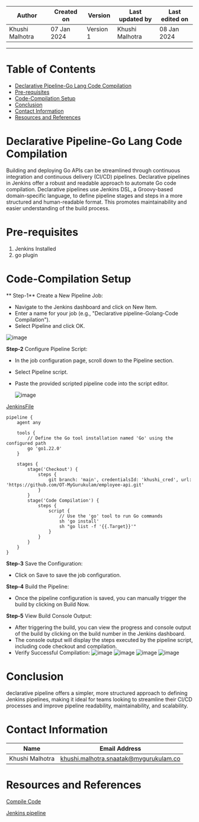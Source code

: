 |   Author        |  Created on   |  Version   | Last updated by  | Last edited on |
| --------------- | --------------| -----------|----------------- | -------------- |
| Khushi Malhotra |  07 Jan 2024  |  Version 1 | Khushi Malhotra  | 08 Jan 2024    |
***

# Table of Contents
- [Declarative Pipeline-Go Lang Code Compilation](https://github.com/avengers-p7/Documentation/blob/main/Application_CI/Implementation/GolangCI/CodeCompilation/DeclarativePipeline/README.md#declarative-pipeline-go-lang-code-compilation)
- [Pre-requisites](https://github.com/avengers-p7/Documentation/blob/main/Application_CI/Implementation/GolangCI/CodeCompilation/DeclarativePipeline/README.md#pre-requisites)
- [Code-Compilation Setup](https://github.com/avengers-p7/Documentation/blob/main/Application_CI/Implementation/GolangCI/CodeCompilation/DeclarativePipeline/README.md#code-compilation-setup)
- [Conclusion](https://github.com/avengers-p7/Documentation/blob/main/Application_CI/Implementation/GolangCI/CodeCompilation/DeclarativePipeline/README.md#conclusion)
- [Contact Information](https://github.com/avengers-p7/Documentation/blob/main/Application_CI/Implementation/GolangCI/CodeCompilation/DeclarativePipeline/README.md#contact-information)
- [Resources and References](https://github.com/avengers-p7/Documentation/blob/main/Application_CI/Implementation/GolangCI/CodeCompilation/DeclarativePipeline/README.md#resources-and-references)

# Declarative Pipeline-Go Lang Code Compilation
Building and deploying Go APIs can be streamlined through continuous integration and continuous delivery (CI/CD) pipelines. Declarative pipelines in Jenkins offer a robust and readable approach to automate Go code compilation. 
Declarative pipelines use Jenkins DSL, a Groovy-based domain-specific language, to define pipeline stages and steps in a more structured and human-readable format. This promotes maintainability and easier understanding of the build process.

# Pre-requisites
1. Jenkins Installed
2. go plugin

# Code-Compilation Setup 
** Step-1** Create a New Pipeline Job:

- Navigate to the Jenkins dashboard and click on New Item.
- Enter a name for your job (e.g., "Declarative pipeline-Golang-Code Compilation").
- Select Pipeline and click OK.

![image](https://github.com/avengers-p7/Documentation/assets/156056460/b2c01035-8b26-475c-a689-4eb0c8d30965)

**Step-2** Configure Pipeline Script:

- In the job configuration page, scroll down to the Pipeline section.
- Select Pipeline script.
- Paste the provided scripted pipeline code into the script editor.

  ![image](https://github.com/avengers-p7/Documentation/assets/156056460/65c33127-4d67-453f-a9a8-3c610bfa149b)


[JenkinsFile](https://github.com/avengers-p7/Jenkinsfile/blob/main/Declarative%20Pipeline/golang_code-compilation/Jenkinsfile)

``` shell
pipeline {
    agent any
    
    tools {
        // Define the Go tool installation named 'Go' using the configured path
        go 'go1.22.0'
    }
    
    stages {
        stage('Checkout') {
            steps { 
                git branch: 'main', credentialsId: 'khushi_cred', url: 'https://github.com/OT-MyGurukulam/employee-api.git'
            }
        }
        stage('Code Compilation') {
            steps {
                script {
                    // Use the 'go' tool to run Go commands
                    sh 'go install' 
                    sh "go list -f '{{.Target}}'"
                }
            }
        }
    }
}
```
**Step-3** Save the Configuration:

- Click on Save to save the job configuration.

**Step-4** Build the Pipeline:

- Once the pipeline configuration is saved, you can manually trigger the build by clicking on Build Now.

**Step-5** View Build Console Output:

- After triggering the build, you can view the progress and console output of the build by clicking on the build number in the Jenkins dashboard.
- The console output will display the steps executed by the pipeline script, including code checkout and compilation.
- Verify Successful Compilation:
![image](https://github.com/avengers-p7/Documentation/assets/156056460/27199e21-f6b5-4abb-870a-809544ad29ff)
![image](https://github.com/avengers-p7/Documentation/assets/156056460/ccbb50b8-f13c-4337-b53b-31fd4ccb8697)
![image](https://github.com/avengers-p7/Documentation/assets/156056460/4ee715d7-d9b9-463d-ba4b-b93c19430790)
![image](https://github.com/avengers-p7/Documentation/assets/156056460/479f10ed-1800-4b0e-8189-c568d76e71a6)



# Conclusion
declarative pipeline offers a simpler, more structured approach to defining Jenkins pipelines, making it ideal for teams looking to streamline their CI/CD processes and improve pipeline readability, maintainability, and scalability.

# Contact Information
| Name            | Email Address                        |
|-----------------|--------------------------------------|
| Khushi Malhotra | khushi.malhotra.snaatak@mygurukulam.co |

# Resources and References 
[Compile Code](https://go.dev/doc/tutorial/compile-install)

[Jenkins pipeline](https://www.jenkins.io/doc/book/pipeline/#:~:text=Scripted%20Pipeline%20syntax.-,Declarative%20Pipeline%20fundamentals,done%20throughout%20your%20entire%20Pipeline.&text=Execute%20this%20Pipeline%20or%20any,stages%2C%20on%20any%20available%20agent.&text=Defines%20the%20%22Build%22%20stage.&text=Perform%20some%20steps%20related%20to%20the%20%22Build%22%20stage.)
